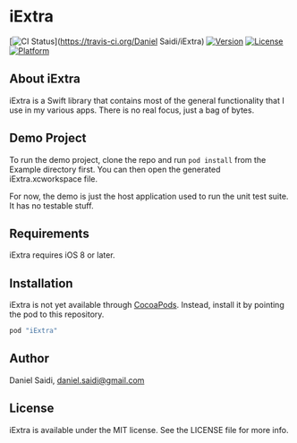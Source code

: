 # iExtra

[![CI Status](http://img.shields.io/travis/danielsaidi/iExtra.svg?style=flat)](https://travis-ci.org/Daniel Saidi/iExtra)
[![Version](https://img.shields.io/cocoapods/v/iExtra.svg?style=flat)](http://cocoapods.org/pods/iExtra)
[![License](https://img.shields.io/cocoapods/l/iExtra.svg?style=flat)](http://cocoapods.org/pods/iExtra)
[![Platform](https://img.shields.io/cocoapods/p/iExtra.svg?style=flat)](http://cocoapods.org/pods/iExtra)



## About iExtra

iExtra is a Swift library that contains most of the general functionality that
I use in my various apps. There is no real focus, just a bag of bytes.



## Demo Project

To run the demo project, clone the repo and run `pod install` from the Example
directory first. You can then open the generated iExtra.xcworkspace file.

For now, the demo is just the host application used to run the unit test suite.
It has no testable stuff.



## Requirements

iExtra requires iOS 8 or later.



## Installation

iExtra is not yet available through [CocoaPods](http://cocoapods.org). Instead,
install it by pointing the pod to this repository.


```ruby
pod "iExtra"
```



## Author

Daniel Saidi, daniel.saidi@gmail.com



## License

iExtra is available under the MIT license. See the LICENSE file for more info.
